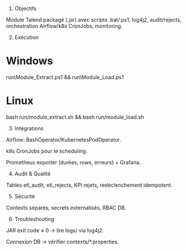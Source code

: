 1) Objectifs

Module Talend packagé (.jar) avec scripts .bat/.ps1, log4j2, audit/rejects, orchestration Airflow/k8s CronJobs, monitoring.

2) Exécution
# Windows
run\Module_Extract.ps1 && run\Module_Load.ps1
# Linux
bash run/module_extract.sh && bash run/module_load.sh

3) Intégrations

Airflow: BashOperator/KubernetesPodOperator.

k8s CronJobs pour le scheduling.

Prometheus exporter (durées, rows, erreurs) + Grafana.

4) Audit & Qualité

Tables etl_audit, etl_rejects, KPI rejets, redéclenchement idempotent.

5) Sécurité

Contexts séparés, secrets externalisés, RBAC DB.

6) Troubleshooting

JAR exit code ≠ 0 → lire logs/ via log4j2.

Connexion DB → vérifier contexts/*.properties.
